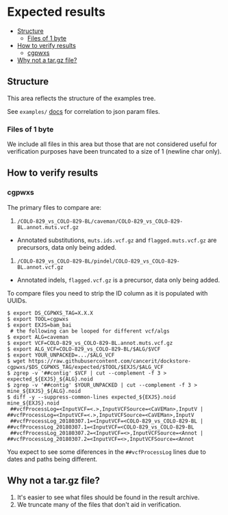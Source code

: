 # Expected results

<!-- TOC depthFrom:2 depthTo:6 withLinks:1 updateOnSave:1 orderedList:0 -->

- [Structure](#structure)
	- [Files of 1 byte](#files-of-1-byte)
- [How to verify results](#how-to-verify-results)
	- [cgpwxs](#cgpwxs)
- [Why not a tar.gz file?](#why-not-a-targz-file)

<!-- /TOC -->

## Structure

This area reflects the structure of the examples tree.

See `examples/` [docs](../examples/README.md) for correlation to json param files.

### Files of 1 byte

We include all files in this area but those that are not considered useful for verification
purposes have been truncated to a size of 1 (newline char only).

## How to verify results

### cgpwxs

The primary files to compare are:

1. `/COLO-829_vs_COLO-829-BL/caveman/COLO-829_vs_COLO-829-BL.annot.muts.vcf.gz`
  * Annotated substitutions, `muts.ids.vcf.gz` and `flagged.muts.vcf.gz` are precursors, data only being added.
1. `/COLO-829_vs_COLO-829-BL/pindel/COLO-829_vs_COLO-829-BL.annot.vcf.gz`
  * Annotated indels, `flagged.vcf.gz` is a precursor, data only being added.

To compare files you need to strip the ID column as it is populated with UUIDs.

<!-- indent (1 space) comments to prevent corruption of TOC -->

```
$ export DS_CGPWXS_TAG=X.X.X
$ export TOOL=cgpwxs
$ export EXJS=bam_bai
 # the following can be looped for different vcf/algs
$ export ALG=caveman
$ export VCF=COLO-829_vs_COLO-829-BL.annot.muts.vcf.gz
$ export ALG_VCF=COLO-829_vs_COLO-829-BL/$ALG/$VCF
$ export YOUR_UNPACKED=.../$ALG_VCF
$ wget https://raw.githubusercontent.com/cancerit/dockstore-cgpwxs/$DS_CGPWXS_TAG/expected/$TOOL/$EXJS/$ALG_VCF
$ zgrep -v '##contig' $VCF | cut --complement -f 3 > expected_${EXJS}_${ALG}.noid
$ zgrep -v '##contig' $YOUR_UNPACKED | cut --complement -f 3 > mine_${EXJS}_${ALG}.noid
$ diff -y --suppress-common-lines expected_${EXJS}.noid mine_${EXJS}.noid
 ##vcfProcessLog=<InputVCF=<.>,InputVCFSource=<CaVEMan>,InputV |	##vcfProcessLog=<InputVCF=<.>,InputVCFSource=<CaVEMan>,InputV
 ##vcfProcessLog_20180307.1=<InputVCF=<COLO-829_vs_COLO-829-BL |	##vcfProcessLog_20180307.1=<InputVCF=<COLO-829_vs_COLO-829-BL
 ##vcfProcessLog_20180307.2=<InputVCF=<>,InputVCFSource=<Annot |	##vcfProcessLog_20180307.2=<InputVCF=<>,InputVCFSource=<Annot
```

You expect to see some diferences in the `##vcfProcessLog` lines due to dates and paths being different.

## Why not a tar.gz file?

1. It's easier to see what files should be found in the result archive.
1. We truncate many of the files that don't aid in verification.
